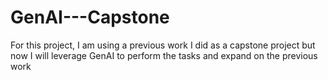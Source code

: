# GenAI---Capstone
For this project, I am using a previous work I did as a capstone project but now I will leverage GenAI to perform the tasks and expand on the previous work
